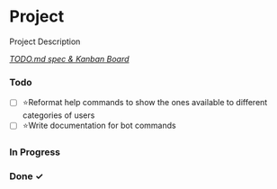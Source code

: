 # Project

Project Description

<em>[TODO.md spec & Kanban Board](https://bit.ly/3fCwKfM)</em>

### Todo

- [ ] ⭐Reformat help commands to show the ones available to different categories of users  
- [ ] ⭐Write documentation for bot commands  

### In Progress


### Done ✓


